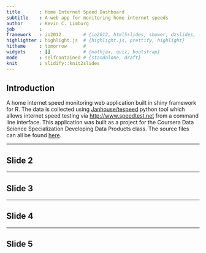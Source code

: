 ```yaml
---
title       : Home Internet Speed Dashboard
subtitle    : A web app for monitoring home internet speeds
author      : Kevin C. Limburg
job         : 
framework   : io2012        # {io2012, html5slides, shower, dzslides, ...}
highlighter : highlight.js  # {highlight.js, prettify, highlight}
hitheme     : tomorrow      # 
widgets     : []            # {mathjax, quiz, bootstrap}
mode        : selfcontained # {standalone, draft}
knit        : slidify::knit2slides
---
```


## Introduction

A home internet speed monitoring web application built in shiny framework for R. The data is collected using [Janhouse/tespeed](https://github.com/Janhouse/tespeed) python tool which allows internet speed testing via http://www.speedtest.net from a command line interface. This application was built as a project for the Coursera Data Science Specialization Developing Data Products class. The source files can all be found [here](https://github.com/klimburg/InternetSpeedDash).

---

## Slide 2

---

## Slide 3

---

## Slide 4

---

## Slide 5




